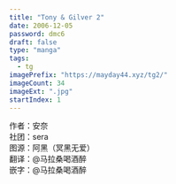 ```yaml
---
title: "Tony & Gilver 2"
date: 2006-12-05
password: dmc6
draft: false
type: "manga"
tags:
  - tg
imagePrefix: "https://mayday44.xyz/tg2/"  
imageCount: 34
imageExt: ".jpg" 
startIndex: 1
---
```

作者：安奈   
社团：sera  
图源：阿黑（冥黑无爱）  
翻译：@马拉桑喝酒醉  
嵌字：@马拉桑喝酒醉
